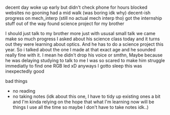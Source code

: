decent day
woke up early but didn't check phone for hours
blocked websites
no gooning
had a mid walk (was boring idk why)
decent-ish progress on mech_interp (still no actual mech interp tho)
got the internship stuff out of the way
found science project for my brother

I should just talk to my brother more
  just with ususal small talk we came make so much progress
  I asked about his science class today and it turns out they were learning about optics.
  And he has to do a science project this year.
  So i talked about the one I made at that exact age and he sounded really fine with it.
  I mean he didn't drop his voice or smthn,
  Maybe because he was delaying studying to talk to me
  I was so scared to make him struggle immediatly to find one RGB led xD
  anyways I gotto sleep this was inexpectedly good



bad things
- no reading
- no taking notes (idk about this one, I have to tidy up existing ones a bit
  and I'm kinda relying on the hope that what I'm learning now will be things I use all the time so maybe I don't have to take notes idk..)
